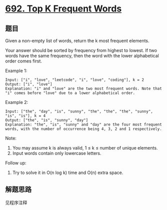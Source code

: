 # [692. Top K Frequent Words](https://leetcode.com/problems/top-k-frequent-words/)

## 题目

Given a non-empty list of words, return the k most frequent elements.

Your answer should be sorted by frequency from highest to lowest. If two words have the same frequency, then the word with the lower alphabetical order comes first.

Example 1:

```text
Input: ["i", "love", "leetcode", "i", "love", "coding"], k = 2
Output: ["i", "love"]
Explanation: "i" and "love" are the two most frequent words. Note that "i" comes before "love" due to a lower alphabetical order.
```

Example 2:

```text
Input: ["the", "day", "is", "sunny", "the", "the", "the", "sunny", "is", "is"], k = 4
Output: ["the", "is", "sunny", "day"]
Explanation: "the", "is", "sunny" and "day" are the four most frequent words, with the number of occurrence being 4, 3, 2 and 1 respectively.
```

Note:

1. You may assume k is always valid, 1 ≤ k ≤ number of unique elements.
1. Input words contain only lowercase letters.

Follow up:

1. Try to solve it in O(n log k) time and O(n) extra space.

## 解题思路

见程序注释
